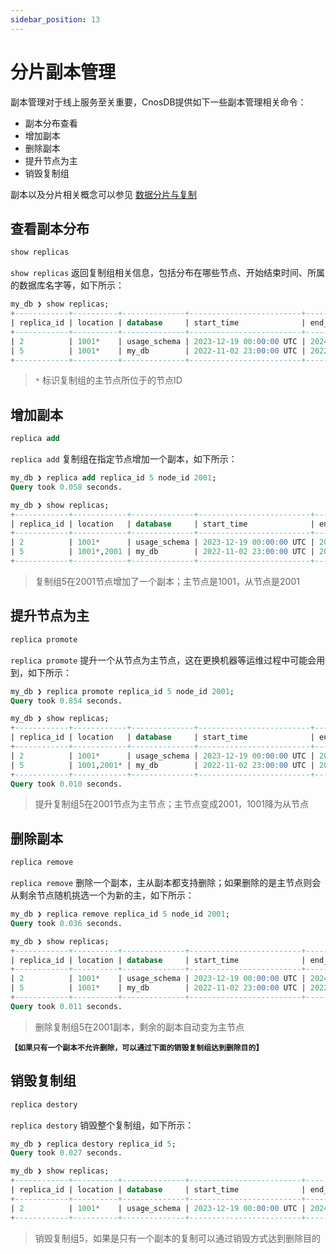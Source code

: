 ```yaml
---
sidebar_position: 13
---
```


# 分片副本管理

副本管理对于线上服务至关重要，CnosDB提供如下一些副本管理相关命令：
 - 副本分布查看
 - 增加副本
 - 删除副本
 - 提升节点为主
 - 销毁复制组

副本以及分片相关概念可以参见 [数据分片与复制](../reference/concept_design/replica.md)
## 查看副本分布

```sql
show replicas
```

`show replicas` 返回复制组相关信息，包括分布在哪些节点、开始结束时间、所属的数据库名字等，如下所示：

```SQL
my_db ❯ show replicas;
+------------+----------+--------------+-------------------------+-------------------------+
| replica_id | location | database     | start_time              | end_time                |
+------------+----------+--------------+-------------------------+-------------------------+
| 2          | 1001*    | usage_schema | 2023-12-19 00:00:00 UTC | 2024-12-18 00:00:00 UTC |
| 5          | 1001*    | my_db        | 2022-11-02 23:00:00 UTC | 2022-11-03 07:20:00 UTC |
+------------+----------+--------------+-------------------------+-------------------------+
```
 > `*` 标识复制组的主节点所位于的节点ID



## 增加副本

```sql
replica add
```
`replica add` 复制组在指定节点增加一个副本，如下所示：

```SQL
my_db ❯ replica add replica_id 5 node_id 2001;
Query took 0.058 seconds.

my_db ❯ show replicas;
+------------+------------+--------------+-------------------------+-------------------------+
| replica_id | location   | database     | start_time              | end_time                |
+------------+------------+--------------+-------------------------+-------------------------+
| 2          | 1001*      | usage_schema | 2023-12-19 00:00:00 UTC | 2024-12-18 00:00:00 UTC |
| 5          | 1001*,2001 | my_db        | 2022-11-02 23:00:00 UTC | 2022-11-03 07:20:00 UTC |
+------------+------------+--------------+-------------------------+-------------------------+
```
 > 复制组5在2001节点增加了一个副本；主节点是1001，从节点是2001


## 提升节点为主

```sql
replica promote
```
`replica promote` 提升一个从节点为主节点，这在更换机器等运维过程中可能会用到，如下所示：

```SQL
my_db ❯ replica promote replica_id 5 node_id 2001;
Query took 0.854 seconds.

my_db ❯ show replicas;
+------------+------------+--------------+-------------------------+-------------------------+
| replica_id | location   | database     | start_time              | end_time                |
+------------+------------+--------------+-------------------------+-------------------------+
| 2          | 1001*      | usage_schema | 2023-12-19 00:00:00 UTC | 2024-12-18 00:00:00 UTC |
| 5          | 1001,2001* | my_db        | 2022-11-02 23:00:00 UTC | 2022-11-03 07:20:00 UTC |
+------------+------------+--------------+-------------------------+-------------------------+
Query took 0.010 seconds.
```
 > 提升复制组5在2001节点为主节点；主节点变成2001，1001降为从节点


## 删除副本

```sql
replica remove
```
`replica remove` 删除一个副本，主从副本都支持删除；如果删除的是主节点则会从剩余节点随机挑选一个为新的主，如下所示：

```SQL
my_db ❯ replica remove replica_id 5 node_id 2001;
Query took 0.036 seconds.

my_db ❯ show replicas;
+------------+----------+--------------+-------------------------+-------------------------+
| replica_id | location | database     | start_time              | end_time                |
+------------+----------+--------------+-------------------------+-------------------------+
| 2          | 1001*    | usage_schema | 2023-12-19 00:00:00 UTC | 2024-12-18 00:00:00 UTC |
| 5          | 1001*    | my_db        | 2022-11-02 23:00:00 UTC | 2022-11-03 07:20:00 UTC |
+------------+----------+--------------+-------------------------+-------------------------+
Query took 0.011 seconds.
```
 > 删除复制组5在2001副本，剩余的副本自动变为主节点

__`【如果只有一个副本不允许删除，可以通过下面的销毁复制组达到删除目的】`__

## 销毁复制组

```sql
replica destory
```
`replica destory` 销毁整个复制组，如下所示：

```SQL
my_db ❯ replica destory replica_id 5;
Query took 0.027 seconds.

my_db ❯ show replicas;
+------------+----------+--------------+-------------------------+-------------------------+
| replica_id | location | database     | start_time              | end_time                |
+------------+----------+--------------+-------------------------+-------------------------+
| 2          | 1001*    | usage_schema | 2023-12-19 00:00:00 UTC | 2024-12-18 00:00:00 UTC |
+------------+----------+--------------+-------------------------+-------------------------+
```
 > 销毁复制组5，如果是只有一个副本的复制可以通过销毁方式达到删除目的

